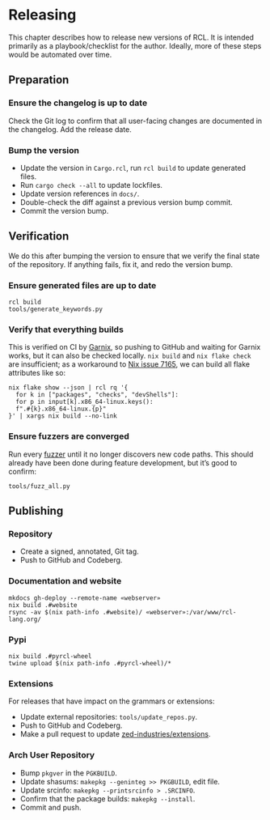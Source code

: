 # Releasing

This chapter describes how to release new versions of <abbr>RCL</abbr>. It is
intended primarily as a playbook/checklist for the author. Ideally, more of
these steps would be automated over time.

## Preparation

### Ensure the changelog is up to date

Check the Git log to confirm that all user-facing changes are documented in the
changelog. Add the release date.

### Bump the version

 * Update the version in `Cargo.rcl`, run `rcl build` to update generated files.
 * Run `cargo check --all` to update lockfiles.
 * Update version references in `docs/`.
 * Double-check the diff against a previous version bump commit.
 * Commit the version bump.

## Verification

We do this after bumping the version to ensure that we verify the final state
of the repository. If anything fails, fix it, and redo the version bump.

### Ensure generated files are up to date

```console
rcl build
tools/generate_keywords.py
```

### Verify that everything builds

This is verified on <abbr>CI</abbr> by [Garnix], so pushing to GitHub and
waiting for Garnix works, but it can also be checked locally. `nix build` and
`nix flake check` are insufficient; as a workaround to [Nix issue 7165][#7165],
we can build all flake attributes like so:

```console
nix flake show --json | rcl rq '{
  for k in ["packages", "checks", "devShells"]:
  for p in input[k].x86_64-linux.keys():
  f".#{k}.x86_64-linux.{p}"
}' | xargs nix build --no-link
```

[Garnix]: https://garnix.io/repo/ruuda/rcl
[#7165]:  https://github.com/NixOS/nix/issues/7165

### Ensure fuzzers are converged

Run every [fuzzer](testing.md#fuzz-tests) until it no longer discovers new code
paths. This should already have been done during feature development, but it’s
good to confirm:

    tools/fuzz_all.py

## Publishing

### Repository

 * Create a signed, annotated, Git tag.
 * Push to GitHub and Codeberg.

### Documentation and website

```console
mkdocs gh-deploy --remote-name «webserver»
nix build .#website
rsync -av $(nix path-info .#website)/ «webserver»:/var/www/rcl-lang.org/
```

### Pypi

```console
nix build .#pyrcl-wheel
twine upload $(nix path-info .#pyrcl-wheel)/*
```

### Extensions

For releases that have impact on the grammars or extensions:

 * Update external repositories: `tools/update_repos.py`.
 * Push to GitHub and Codeberg.
 * Make a pull request to update [zed-industries/extensions][zed-ext].

[zed-ext]: https://github.com/zed-industries/extensions

### Arch User Repository

 * Bump `pkgver` in the `PGKBUILD`.
 * Update shasums: `makepkg --geninteg >> PKGBUILD`, edit file.
 * Update srcinfo: `makepkg --printsrcinfo > .SRCINFO`.
 * Confirm that the package builds: `makepkg --install`.
 * Commit and push.
